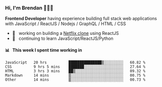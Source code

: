 ### Hi, I'm Brendan 👨🏻‍💻

<b>Frontend Developer</b> having experience building full stack web applications with JavaScript / ReactJS / Nodejs / GraphQL / HTML / CSS</p>

 - 🚀 	&nbsp; working on building a [Netflix clone](https://github.com/brendantfinn/netflix-clone) using ReactJS
 - 🌱 	&nbsp; continuing to learn JavaScript/ReactJS/Python

 
 
#### 📊 	&nbsp; This week I spent time working in
<!--START_SECTION:waka-->
```text
JavaScript   20 hrs          ███████████████▒░░░░░░░░░   60.82 % 
CSS          9 hrs 5 mins    ███████░░░░░░░░░░░░░░░░░░   27.64 % 
HTML         3 hrs 3 mins    ██▒░░░░░░░░░░░░░░░░░░░░░░   09.32 % 
Markdown     14 mins         ▒░░░░░░░░░░░░░░░░░░░░░░░░   00.75 % 
Other        14 mins         ▒░░░░░░░░░░░░░░░░░░░░░░░░   00.73 % 
```
<!--END_SECTION:waka-->
